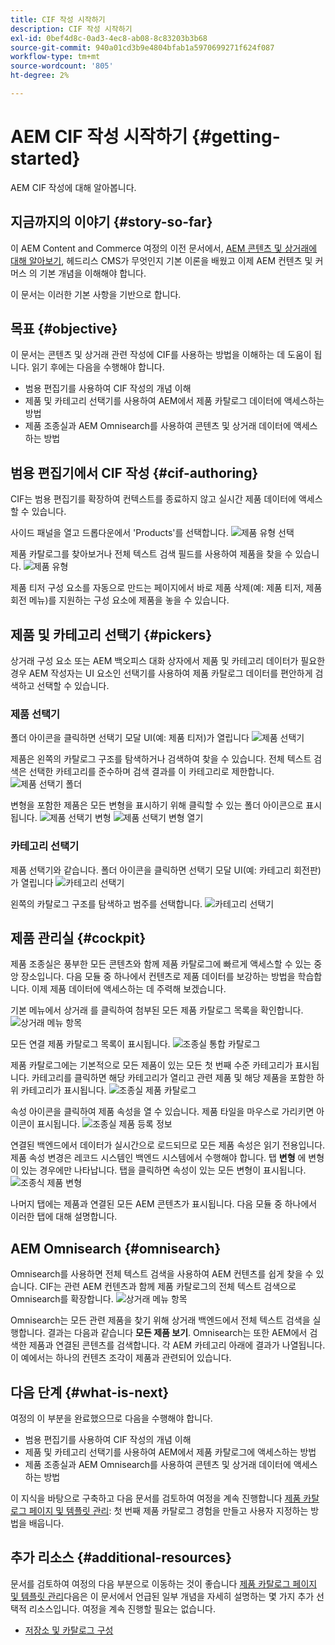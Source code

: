 ```yaml
---
title: CIF 작성 시작하기
description: CIF 작성 시작하기
exl-id: 0bef4d8c-0ad3-4ec8-ab08-8c83203b3b68
source-git-commit: 940a01cd3b9e4804bfab1a5970699271f624f087
workflow-type: tm+mt
source-wordcount: '805'
ht-degree: 2%

---
```


# AEM CIF 작성 시작하기 {#getting-started}

AEM CIF 작성에 대해 알아봅니다.

## 지금까지의 이야기 {#story-so-far}

이 AEM Content and Commerce 여정의 이전 문서에서, [AEM 콘텐츠 및 상거래에 대해 알아보기](/help/commerce-cloud/introduction.md), 헤드리스 CMS가 무엇인지 기본 이론을 배웠고 이제 AEM 컨텐츠 및 커머스 의 기본 개념을 이해해야 합니다.

이 문서는 이러한 기본 사항을 기반으로 합니다.

## 목표 {#objective}

이 문서는 콘텐츠 및 상거래 관련 작성에 CIF를 사용하는 방법을 이해하는 데 도움이 됩니다. 읽기 후에는 다음을 수행해야 합니다.

* 범용 편집기를 사용하여 CIF 작성의 개념 이해
* 제품 및 카테고리 선택기를 사용하여 AEM에서 제품 카탈로그 데이터에 액세스하는 방법
* 제품 조종실과 AEM Omnisearch를 사용하여 콘텐츠 및 상거래 데이터에 액세스하는 방법

## 범용 편집기에서 CIF 작성 {#cif-authoring}

CIF는 범용 편집기를 확장하여 컨텍스트를 종료하지 않고 실시간 제품 데이터에 액세스할 수 있습니다.

사이드 패널을 열고 드롭다운에서 &#39;Products&#39;를 선택합니다.
![제품 유형 선택](assets/asset-finder-overview.png)

제품 카탈로그를 찾아보거나 전체 텍스트 검색 필드를 사용하여 제품을 찾을 수 있습니다.
![제품 유형](assets/asset-finder-search.png)

제품 티저 구성 요소를 자동으로 만드는 페이지에서 바로 제품 삭제(예: 제품 티저, 제품 회전 메뉴)를 지원하는 구성 요소에 제품을 놓을 수 있습니다.

## 제품 및 카테고리 선택기 {#pickers}

상거래 구성 요소 또는 AEM 백오피스 대화 상자에서 제품 및 카테고리 데이터가 필요한 경우 AEM 작성자는 UI 요소인 선택기를 사용하여 제품 카탈로그 데이터를 편안하게 검색하고 선택할 수 있습니다.

### 제품 선택기

폴더 아이콘을 클릭하면 선택기 모달 UI(예: 제품 티저)가 열립니다
![제품 선택기](assets/product-picker-open.png)

제품은 왼쪽의 카탈로그 구조를 탐색하거나 검색하여 찾을 수 있습니다. 전체 텍스트 검색은 선택한 카테고리를 준수하며 검색 결과를 이 카테고리로 제한합니다.
![제품 선택기 폴더](assets/product-picker-folders.png)

변형을 포함한 제품은 모든 변형을 표시하기 위해 클릭할 수 있는 폴더 아이콘으로 표시됩니다.
![제품 선택기 변형](assets/product-picker-variants.png)
![제품 선택기 변형 열기](assets/product-picker-variants-open.png)

### 카테고리 선택기

제품 선택기와 같습니다. 폴더 아이콘을 클릭하면 선택기 모달 UI(예: 카테고리 회전판)가 열립니다
![카테고리 선택기](assets/category-picker-open.png)

왼쪽의 카탈로그 구조를 탐색하고 범주를 선택합니다.
![카테고리 선택기](assets/category-picker-folders.png)

## 제품 관리실 {#cockpit}

제품 조종실은 풍부한 모든 콘텐츠와 함께 제품 카탈로그에 빠르게 액세스할 수 있는 중앙 장소입니다. 다음 모듈 중 하나에서 컨텐츠로 제품 데이터를 보강하는 방법을 학습합니다. 이제 제품 데이터에 액세스하는 데 주력해 보겠습니다.

기본 메뉴에서 상거래 를 클릭하여 첨부된 모든 제품 카탈로그 목록을 확인합니다.
![상거래 메뉴 항목](assets/commerce-menu-item.png)

모든 연결 제품 카탈로그 목록이 표시됩니다.
![조종실 통합 카탈로그](assets/cockpit-Integrated-catalogs.png)

제품 카탈로그에는 기본적으로 모든 제품이 있는 모든 첫 번째 수준 카테고리가 표시됩니다. 카테고리를 클릭하면 해당 카테고리가 열리고 관련 제품 및 해당 제품을 포함한 하위 카테고리가 표시됩니다.
![조종실 제품 카탈로그](assets/cockpit-product-catalog.png)

속성 아이콘을 클릭하여 제품 속성을 열 수 있습니다. 제품 타일을 마우스로 가리키면 아이콘이 표시됩니다.
![조종실 제품 등록 정보](assets/cockpit-properties.png)

연결된 백엔드에서 데이터가 실시간으로 로드되므로 모든 제품 속성은 읽기 전용입니다. 제품 속성 변경은 레코드 시스템인 백엔드 시스템에서 수행해야 합니다. 탭 **변형** 에 변형이 있는 경우에만 나타납니다. 탭을 클릭하면 속성이 있는 모든 변형이 표시됩니다.
![조종식 제품 변형](assets/cockpit-properties-variants.png)

나머지 탭에는 제품과 연결된 모든 AEM 콘텐츠가 표시됩니다. 다음 모듈 중 하나에서 이러한 탭에 대해 설명합니다.

## AEM Omnisearch {#omnisearch}

Omnisearch를 사용하면 전체 텍스트 검색을 사용하여 AEM 컨텐츠를 쉽게 찾을 수 있습니다. CIF는 관련 AEM 컨텐츠과 함께 제품 카탈로그의 전체 텍스트 검색으로 Omnisearch를 확장합니다.
![상거래 메뉴 항목](assets/omnisearch.png)

Omnisearch는 모든 관련 제품을 찾기 위해 상거래 백엔드에서 전체 텍스트 검색을 실행합니다. 결과는 다음과 같습니다 **모든 제품 보기**. Omnisearch는 또한 AEM에서 검색한 제품과 연결된 콘텐츠를 검색합니다. 각 AEM 카테고리 아래에 결과가 나열됩니다. 이 예에서는 하나의 컨텐츠 조각이 제품과 관련되어 있습니다.

## 다음 단계 {#what-is-next}

여정의 이 부분을 완료했으므로 다음을 수행해야 합니다.

* 범용 편집기를 사용하여 CIF 작성의 개념 이해
* 제품 및 카테고리 선택기를 사용하여 AEM에서 제품 카탈로그에 액세스하는 방법
* 제품 조종실과 AEM Omnisearch를 사용하여 콘텐츠 및 상거래 데이터에 액세스하는 방법

이 지식을 바탕으로 구축하고 다음 문서를 검토하여 여정을 계속 진행합니다 [제품 카탈로그 페이지 및 템플릿 관리](catalog-templates.md): 첫 번째 제품 카탈로그 경험을 만들고 사용자 지정하는 방법을 배웁니다.

## 추가 리소스 {#additional-resources}

문서를 검토하여 여정의 다음 부분으로 이동하는 것이 좋습니다 [제품 카탈로그 페이지 및 템플릿 관리](catalog-templates.md)다음은 이 문서에서 언급된 일부 개념을 자세히 설명하는 몇 가지 추가 선택적 리소스입니다. 여정을 계속 진행할 필요는 없습니다.

* [저장소 및 카탈로그 구성](/help/commerce-cloud/getting-started.md#catalog)

